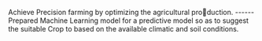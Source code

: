 Achieve Precision farming by optimizing the agricultural production.
------Prepared Machine Learning model for a predictive model so as to suggest the suitable Crop to based on the available climatic and
soil conditions.
